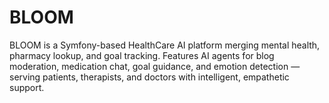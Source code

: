 # BLOOM
 BLOOM is a Symfony-based HealthCare AI platform merging mental health, pharmacy lookup, and goal tracking. Features AI agents for blog moderation, medication chat, goal guidance, and emotion detection — serving patients, therapists, and doctors with intelligent, empathetic support.
